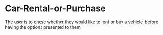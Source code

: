 # Car-Rental-or-Purchase
The user is to chose whether they would like to rent or buy a vehicle, before having the options presented to them
